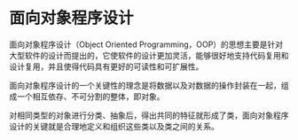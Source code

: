 # 面向对象程序设计

面向对象程序设计（Object Oriented Programming，OOP）的思想主要是针对大型软件的设计而提出的，它使软件的设计更加灵活，能够很好地支持代码复用和设计复用，并且使得代码具有更好的可读性和可扩展性。

面向对象程序设计的一个关键性的理念是将数据以及对数据的操作封装在一起，组成一个相互依存、不可分割的整体，即对象。

对相同类型的对象进行分类、抽象后，得出共同的特征就形成了类，面向对象程序设计的关键就是合理地定义和组织这些类以及类之间的关系。